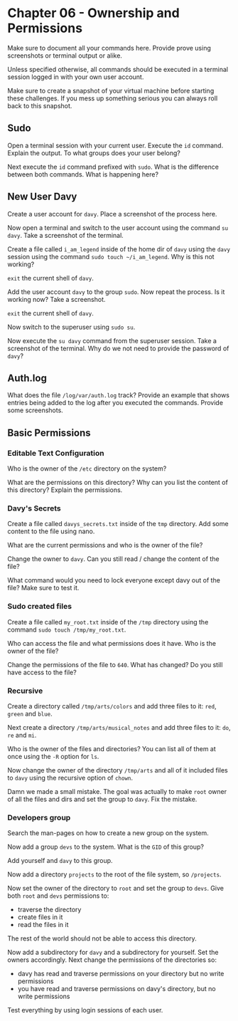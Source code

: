 # Chapter 06 - Ownership and Permissions

Make sure to document all your commands here. Provide prove using screenshots or terminal output or alike.

Unless specified otherwise, all commands should be executed in a terminal session logged in with your own user account.

Make sure to create a snapshot of your virtual machine before starting these challenges. If you mess up something serious you can always roll back to this snapshot.

## Sudo

Open a terminal session with your current user. Execute the `id` command. Explain the output. To what groups does your user belong?

Next execute the `id` command prefixed with `sudo`. What is the difference between both commands. What is happening here?

## New User Davy

Create a user account for `davy`. Place a screenshot of the process here.

Now open a terminal and switch to the user account using the command `su davy`. Take a screenshot of the terminal.

Create a file called `i_am_legend` inside of the home dir of `davy` using the `davy` session using the command `sudo touch ~/i_am_legend`. Why is this not working?

`exit` the current shell of `davy`.

Add the user account `davy` to the group `sudo`. Now repeat the process. Is it working now? Take a screenshot.

`exit` the current shell of `davy`.

Now switch to the superuser using `sudo su`.

Now execute the `su davy` command from the superuser session. Take a screenshot of the terminal. Why do we not need to provide the password of `davy`?

## Auth.log

What does the file `/log/var/auth.log` track? Provide an example that shows entries being added to the log after you executed the commands. Provide some screenshots.

## Basic Permissions

### Editable Text Configuration

Who is the owner of the `/etc` directory on the system?

What are the permissions on this directory? Why can you list the content of this directory? Explain the permissions.

### Davy's Secrets

Create a file called `davys_secrets.txt` inside of the `tmp` directory. Add some content to the file using nano.

What are the current permissions and who is the owner of the file?

Change the owner to `davy`. Can you still read / change the content of the file?

What command would you need to lock everyone except davy out of the file? Make sure to test it.

### Sudo created files

Create a file called `my_root.txt` inside of the `/tmp` directory using the command `sudo touch /tmp/my_root.txt`.

Who can access the file and what permissions does it have. Who is the owner of the file?

Change the permissions of the file to `640`. What has changed? Do you still have access to the file?

### Recursive

Create a directory called `/tmp/arts/colors` and add three files to it: `red`, `green` and `blue`.

Next create a directory `/tmp/arts/musical_notes` and add three files to it: `do`, `re` and `mi`.

Who is the owner of the files and directories? You can list all of them at once using the `-R` option for `ls`.

Now change the owner of the directory `/tmp/arts` and all of it included files to `davy` using the recursive option of `chown`.

Damn we made a small mistake. The goal was actually to make `root` owner of all the files and dirs and set the group to `davy`. Fix the mistake.

### Developers group

Search the man-pages on how to create a new group on the system.

Now add a group `devs` to the system. What is the `GID` of this group?

Add yourself and `davy` to this group.

Now add a directory `projects` to the root of the file system, so `/projects`.

Now set the owner of the directory to `root` and set the group to `devs`. Give both `root` and `devs` permissions to:

* traverse the directory
* create files in it
* read the files in it

The rest of the world should not be able to access this directory.

Now add a subdirectory for `davy` and a subdirectory for yourself. Set the owners accordingly. Next change the permissions of the directories so:

* davy has read and traverse permissions on your directory but no write permissions
* you have read and traverse permissions on davy's directory, but no write permissions

Test everything by using login sessions of each user.
